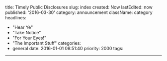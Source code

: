 title: Timely Public Disclosures
slug: index
created: Now
lastEdited: now
published: '2016-03-30'
category: announcement
className: category
headlines:
 -  "Hear Ye"
 -  "Take Notice"
 -  "For Your Eyes!"
 -  "The Important Stuff"
categories:
  - general
date: 2016-01-01 08:51:40
priority: 2000
tags:
---
&nbsp;
